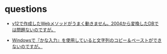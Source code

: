 # questions
* [v12で作成したWebメソッドがうまく動きません。2004から変換したDBでは問題ないのですが。](https://github.com/4D-JP/questions/tree/master/send-html-blob)

* [Windowsで『かな入力』を使用していると文字列のコピー＆ペーストができないのですが。](https://github.com/4D-JP/questions/tree/master/kana-workaround)
